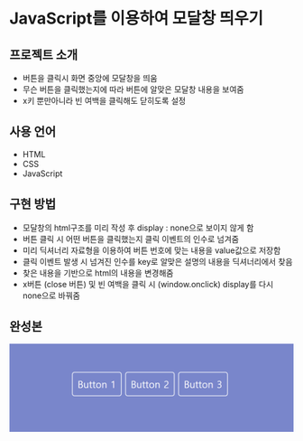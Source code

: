 # JavaScript를 이용하여 모달창 띄우기
## 프로젝트 소개
- 버튼을 클릭시 화면 중앙에 모달창을 띄움
- 무슨 버튼을 클릭했는지에 따라 버튼에 알맞은 모달창 내용을 보여줌
- x키 뿐만아니라 빈 여백을 클릭해도 닫히도록 설정

## 사용 언어
- HTML 
- CSS
- JavaScript

## 구현 방법
- 모달창의 html구조를 미리 작성 후 display : none으로 보이지 않게 함
- 버튼 클릭 시 어떤 버튼을 클릭했는지 클릭 이벤트의 인수로 넘겨줌
- 미리 딕셔너리 자료형을 이용하여 버튼 번호에 맞는 내용을 value값으로 저장함
- 클릭 이벤트 발생 시 넘겨진 인수를 key로 알맞은 설명의 내용을 딕셔너리에서 찾음
- 찾은 내용을 기반으로 html의 내용을 변경해줌
- x버튼 (close 버튼) 및 빈 여백을 클릭 시 (window.onclick) display를 다시 none으로 바꿔줌

## 완성본
<img src="./완성본.gif">